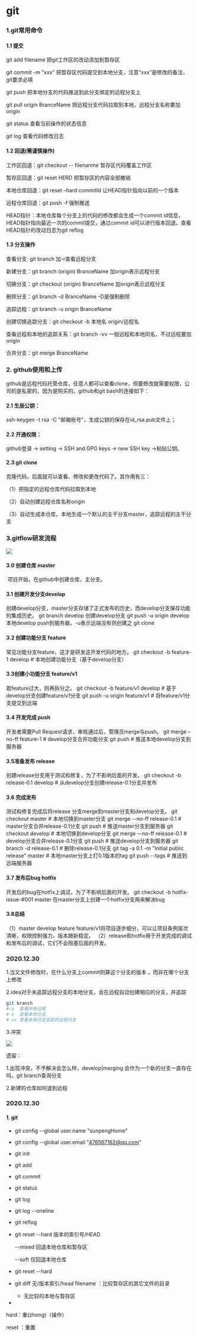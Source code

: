 # git

### 1.git常用命令

#### 1.1 提交

git add filename      把git工作区的改动添加到暂存区

git commit -m "xxx" 把暂存区代码提交到本地分支，注意“xxx”是修改的备注，git要求必填

git push          把本地分支的代码推送到此分支绑定的远程分支上

git pull origin BranceName 把远程分支代码拉取到本地，远程分支名称要加origin 

git status         查看当前操作的状态信息

git log           查看代码修改日志

#### 1.2 回退(需谨慎操作)

工作区回退：git checkout -- filenanme  暂存区代码覆盖工作区

暂存区回退：git reset HERD       把暂存区的内容全部撤销

本地仓库回退：git reset –hard commitId  让HEAD指针指向以前的一个版本

远程仓库回退：git push -f        强制推送

HEAD指针：本地仓库每个分支上的代码的修改都会生成一个commit id信息，HEAD指针指向最近一次的commit提交，通过commit id可以进行版本回退。查看HEAD指针的改动日志为git reflog

#### 1.3 分支操作

查看分支: git branch            加-r查看远程分支

新建分支：git branch (origin) BranceName   加origin表示远程分支

切换分支：git checkout (origin) BranceName  加origin表示远程分支

删除分支：git branch -d BranceName     -D是强制删除

追踪远程：git branch -u origin BranceName  

创建切换追踪分支：git checkout -b 本地名 origin/远程名 

查看远程和本地的追踪关系：git branch -vv  一般远程和本地同名，不过远程要加origin

合并分支：git merge BranceName

 

### 2. github使用和上传

github是远程代码托管仓库，任意人都可以查看clone，但要修改就需要权限，公司的是私密的，因为是购买的。github和git bash的连接如下：

#### 2.1 生辰公钥：

ssh-keygen -t rsa -C "邮箱账号"，生成公钥的保存在id_rsa.pub文件上；

#### 2.2 开通权限：

github登录 -> setting -> SSH and GPG keys -> new SSH key ->粘贴公钥。

#### 2.3 git clone

克隆代码，后面就可以查看、修改和更改代码了。其作用有三：

（1）把指定的远程仓库代码拉取到本地

（2）自动创建远程仓库名称origin

（3）自动生成本仓库，本地生成一个默认的主干分支master，追踪远程的主干分支

 

### 3.gitflow研发流程

![](\pictures\git\gitflow研发流程.png)

#### 3.0 创建仓库 master

​    项目开始，在github中创建仓库，主分支。

#### 3.1 创建开发分支develop

创建develop分支，master分支存储了正式发布的历史，而develop分支保存功能的集成历史。
git branch develop             创建develop分支
git push -u origin develop    本地develop push到服务器，-u表示远端没有则创建之
git clone                                                           

#### 3.2 创建功能分支 feature

常见功能分支feature，这才是研发这开发代码的地方。
git checkout -b feature-1 develop    # 本地创建功能分支（基于develop分支）

#### 3.3创建小功能分支 feature/v1

   若feature过大，则再拆分之。
git checkout -b feature/v1 develop    # 基于develop分支创建feature/v1分支
git push -u origin feature/v1         # 将feature/v1分支提交到远端

#### 3.4 开发完成 push

开发者需要Pull Request请求，审核通过后，管理员merge与push。
git merge –no-ff feature-1            # develop分支合并功能分支
git push                          # 推送本地develop分支到服务器

#### 3.5准备发布 release

创建release分支用于测试和修复，为了不影响后面的开发。
git checkout -b release-0.1 develop    # 从develop分支创建release-0.1分支并发布

#### 3.6 完成发布

测试和修复完成后将release 分支merge到master分支和develop分支。
git checkout master                     # 本地切换到master分支
git merge --no-ff release-0.1           # master分支合并release-0.1分支
git push                                # 推送master分支到服务器
git checkout develop                    # 本地切换到develop分支
git merge –-no-ff release-0.1           # develop分支合并release-0.1分支
git push                                # 推送develop分支到服务器
git branch -d release-0.1               # 删除release-0.1分支
git tag -a 0.1 -m "Initial public release" master   # 本地master分支上打0.1版本的tag
git push --tags                           # 推送到远端服务器

#### 3.7 发布后bug hotfix

开发后的bug在hotfix上调试，为了不影响后面的开发。
git checkout -b hotfix-issue-#001 master  在master分支上创建一个hotfix分支用来解决bug

#### 3.8总结

（1）master  develop  feature  feature/v1将项目逐步细分，可以让项目条例层次清晰，权限控制强力，版本跟新稳定。
（2）release和hotfix用于开发完成的调试和发布后的调试，它们不会阻塞后面的开发。





### 2020.12.30

1.当又文件修改时，在什么分支上commit则算这个分支的版本 ，而非在哪个分支上修改

2.idea对于未追踪远程分支的本地分支，会在远程自动创建相应的分支，并追踪

```sh
git branch
#-a  查看所有远程
#-v  查看本地分支
#-vv 查看本地分支追踪的远程分支
```

3.冲突

![](pictures/git/冲突.png)

遗留：

1.出现冲突，不予解决会怎么样，develop|merging 会作为一个新的分支一直存在吗，git branch查询分支

2.新建的仓库如何退到远程



### 2020.12.30

#### 1.  git

- git config --global user.name "sunpengHome"

- git config --global user.email "476567162@qq.com"

- git init

- git add

- git commit

- git status

- git log

- git log --oneline

- git reflog

- git reset --hard 版本的索引号/HEAD

  --mixed 回退本地仓库和暂存区

  --soft 仅回退本地仓库

- git reset --hard 

- git  diff  无/版本索引/head  filename ：比较暂存区的其它文件的目录

  - 无比较的本地与暂存区

- 

hard：重(zhong)（操作）

reset ：重置